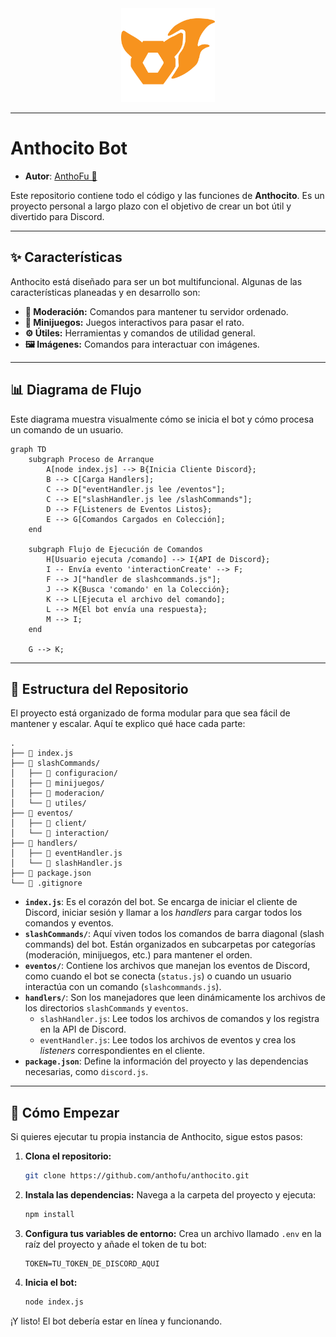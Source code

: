 <div align="center">
  <img src="./assets/imgs/AnthoFu-Icon_2.png" alt="Logo de AnthoFu" width="150" height="150"/>
</div>

---

# Anthocito Bot

- **Autor**: [AnthoFu 🦊](https://github.com/AnthoFu)

Este repositorio contiene todo el código y las funciones de **Anthocito**. Es un proyecto personal a largo plazo con el objetivo de crear un bot útil y divertido para Discord.

---

## ✨ Características

Anthocito está diseñado para ser un bot multifuncional. Algunas de las características planeadas y en desarrollo son:

- **🔨 Moderación:** Comandos para mantener tu servidor ordenado.
- **🎲 Minijuegos:** Juegos interactivos para pasar el rato.
- **⚙️ Útiles:** Herramientas y comandos de utilidad general.
- **🖼️ Imágenes:** Comandos para interactuar con imágenes.

---

## 📊 Diagrama de Flujo

Este diagrama muestra visualmente cómo se inicia el bot y cómo procesa un comando de un usuario.

```mermaid
graph TD
    subgraph Proceso de Arranque
        A[node index.js] --> B{Inicia Cliente Discord};
        B --> C[Carga Handlers];
        C --> D["eventHandler.js lee /eventos"];
        C --> E["slashHandler.js lee /slashCommands"];
        D --> F{Listeners de Eventos Listos};
        E --> G[Comandos Cargados en Colección];
    end

    subgraph Flujo de Ejecución de Comandos
        H[Usuario ejecuta /comando] --> I{API de Discord};
        I -- Envía evento 'interactionCreate' --> F;
        F --> J["handler de slashcommands.js"];
        J --> K{Busca 'comando' en la Colección};
        K --> L[Ejecuta el archivo del comando];
        L --> M{El bot envía una respuesta};
        M --> I;
    end

    G --> K;
```

---

## 📂 Estructura del Repositorio

El proyecto está organizado de forma modular para que sea fácil de mantener y escalar. Aquí te explico qué hace cada parte:

```
.
├── 📄 index.js
├── 📁 slashCommands/
│   ├── 📁 configuracion/
│   ├── 📁 minijuegos/
│   ├── 📁 moderacion/
│   └── 📁 utiles/
├── 📁 eventos/
│   ├── 📁 client/
│   └── 📁 interaction/
├── 📁 handlers/
│   ├── 📄 eventHandler.js
│   └── 📄 slashHandler.js
├── 📄 package.json
└── 📄 .gitignore
```

- **`index.js`**: Es el corazón del bot. Se encarga de iniciar el cliente de Discord, iniciar sesión y llamar a los _handlers_ para cargar todos los comandos y eventos.
- **`slashCommands/`**: Aquí viven todos los comandos de barra diagonal (slash commands) del bot. Están organizados en subcarpetas por categorías (moderación, minijuegos, etc.) para mantener el orden.
- **`eventos/`**: Contiene los archivos que manejan los eventos de Discord, como cuando el bot se conecta (`status.js`) o cuando un usuario interactúa con un comando (`slashcommands.js`).
- **`handlers/`**: Son los manejadores que leen dinámicamente los archivos de los directorios `slashCommands` y `eventos`.
    - `slashHandler.js`: Lee todos los archivos de comandos y los registra en la API de Discord.
    - `eventHandler.js`: Lee todos los archivos de eventos y crea los _listeners_ correspondientes en el cliente.
- **`package.json`**: Define la información del proyecto y las dependencias necesarias, como `discord.js`.

---

## 🚀 Cómo Empezar

Si quieres ejecutar tu propia instancia de Anthocito, sigue estos pasos:

1.  **Clona el repositorio:**

    ```bash
    git clone https://github.com/anthofu/anthocito.git
    ```

2.  **Instala las dependencias:**
    Navega a la carpeta del proyecto y ejecuta:

    ```bash
    npm install
    ```

3.  **Configura tus variables de entorno:**
    Crea un archivo llamado `.env` en la raíz del proyecto y añade el token de tu bot:

    ```
    TOKEN=TU_TOKEN_DE_DISCORD_AQUI
    ```

4.  **Inicia el bot:**
    ```bash
    node index.js
    ```

¡Y listo! El bot debería estar en línea y funcionando.
